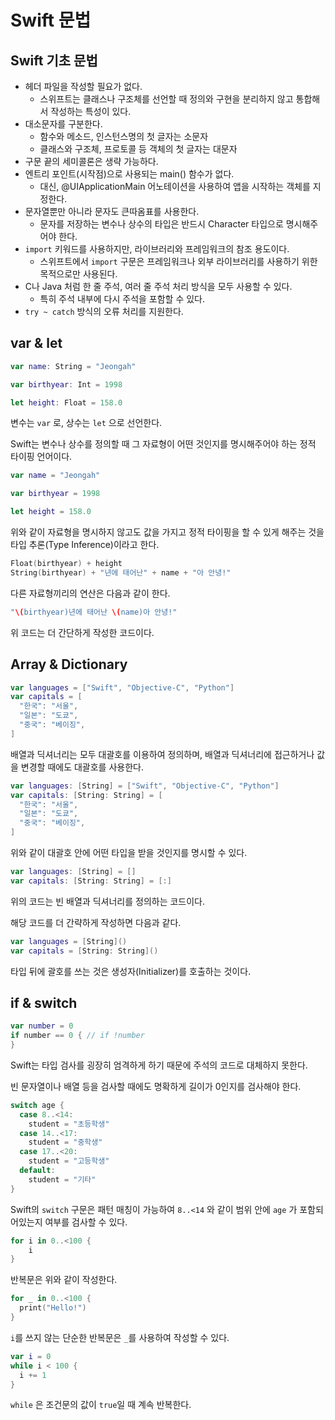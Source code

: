 # Swift 문법

## Swift 기초 문법

- 헤더 파일을 작성할 필요가 없다.
  - 스위프트는 클래스나 구조체를 선언할 때 정의와 구현을 분리하지 않고 통합해서 작성하는 특성이 있다.
- 대소문자를 구분한다.
  - 함수와 메소드, 인스턴스명의 첫 글자는 소문자
  - 클래스와 구조체, 프로토콜 등 객체의 첫 글자는 대문자
- 구문 끝의 세미콜론은 생략 가능하다.
- 엔트리 포인트(시작점)으로 사용되는 main() 함수가 없다.
  - 대신, @UIApplicationMain 어노테이션을 사용하여 앱을 시작하는 객체를 지정한다.
- 문자열뿐만 아니라 문자도 큰따옴표를 사용한다.
  - 문자를 저장하는 변수나 상수의 타입은 반드시 Character 타입으로 명시해주어야 한다.
- `import` 키워드를 사용하지만, 라이브러리와 프레임워크의 참조 용도이다.
  - 스위프트에서 `import` 구문은 프레임워크나 외부 라이브러리를 사용하기 위한 목적으로만 사용된다.
- C나 Java 처럼 한 줄 주석, 여러 줄 주석 처리 방식을 모두 사용할 수 있다.
  - 특히 주석 내부에 다시 주석을 포함할 수 있다.
- `try ~ catch` 방식의 오류 처리를 지원한다.

## var & let

```Swift
var name: String = "Jeongah"

var birthyear: Int = 1998

let height: Float = 158.0
```

변수는 `var` 로, 상수는 `let` 으로 선언한다.

Swift는 변수나 상수를 정의할 때 그 자료형이 어떤 것인지를 명시해주어야 하는 정적 타이핑 언어이다.

```Swift
var name = "Jeongah"

var birthyear = 1998

let height = 158.0
```

위와 같이 자료형을 명시하지 않고도 값을 가지고 정적 타이핑을 할 수 있게 해주는 것을 타입 추론(Type Inference)이라고 한다.

```swift
Float(birthyear) + height
String(birthyear) + "년에 태어난" + name + "아 안녕!"
```

다른 자료형끼리의 연산은 다음과 같이 한다.

```swift
"\(birthyear)년에 태어난 \(name)아 안녕!"
```

위 코드는 더 간단하게 작성한 코드이다.

## Array & Dictionary

```swift
var languages = ["Swift", "Objective-C", "Python"]
var capitals = [
  "한국": "서울",
  "일본": "도쿄",
  "중국": "베이징",
]
```

배열과 딕셔너리는 모두 대괄호를 이용하여 정의하며, 배열과 딕셔너리에 접근하거나 값을 변경할 때에도 대괄호를 사용한다.

```swift
var languages: [String] = ["Swift", "Objective-C", "Python"]
var capitals: [String: String] = [
  "한국": "서울",
  "일본": "도쿄",
  "중국": "베이징",
]
```

위와 같이 대괄호 안에 어떤 타입을 받을 것인지를 명시할 수 있다.

```swift
var languages: [String] = []
var capitals: [String: String] = [:]
```

위의 코드는 빈 배열과 딕셔너리를 정의하는 코드이다.

해당 코드를 더 간략하게 작성하면 다음과 같다.

```swift
var languages = [String]()
var capitals = [String: String]()
```

타입 뒤에 괄호를 쓰는 것은 생성자(Initializer)를 호출하는 것이다.

## if & switch

```swift
var number = 0
if number == 0 { // if !number
}
```

Swift는 타입 검사를 굉장히 엄격하게 하기 때문에 주석의 코드로 대체하지 못한다.

빈 문자열이나 배열 등을 검사할 때에도 명확하게 길이가 0인지를 검사해야 한다.

```swift
switch age {
  case 8..<14:
  	student = "초등학생"
  case 14..<17:
  	student = "중학생"
  case 17..<20:
  	student = "고등학생"
  default:
  	student = "기타"
}
```

Swift의 `switch` 구문은 패턴 매칭이 가능하여 `8..<14` 와 같이 범위 안에 `age` 가 포함되어있는지 여부를 검사할 수 있다.

```swift
for i in 0..<100 {
	i
}
```

반복문은 위와 같이 작성한다.

```swift
for _ in 0..<100 {
  print("Hello!")
}
```

`i`를 쓰지 않는 단순한 반복문은 `_`를 사용하여 작성할 수 있다.

```swift
var i = 0
while i < 100 {
  i += 1
}
```

`while` 은 조건문의 값이 `true`일 때 계속 반복한다.

